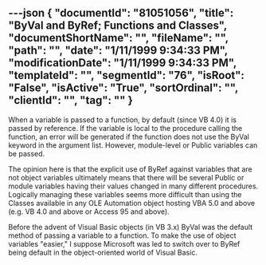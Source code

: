 ---json
{
  "documentId": "81051056",
  "title": "ByVal and ByRef; Functions and Classes",
  "documentShortName": "",
  "fileName": "",
  "path": "",
  "date": "1/11/1999 9:34:33 PM",
  "modificationDate": "1/11/1999 9:34:33 PM",
  "templateId": "",
  "segmentId": "76",
  "isRoot": "False",
  "isActive": "True",
  "sortOrdinal": "",
  "clientId": "",
  "tag": ""
}
---

When a variable is passed to a function, by default (since VB 4.0) it is passed by reference. If the variable is local to the procedure calling the function, an error will be generated if the function does not use the ByVal keyword in the argument list. However, module-level or Public variables can be passed.

The opinion here is that the explicit use of ByRef against variables that are not object variables ultimately means that there will be several Public or module variables having their values changed in many different procedures. Logically managing these variables seems more difficult than using the Classes available in any OLE Automation object hosting VBA 5.0 and above (e.g. VB 4.0 and above or Access 95 and above).

Before the advent of Visual Basic objects (in VB 3.x) ByVal was the default method of passing a variable to a function. To make the use of object variables &quot;easier,&quot; I suppose Microsoft was led to switch over to ByRef being default in the object-oriented world of Visual Basic.
